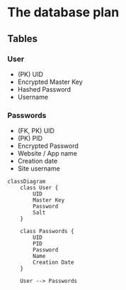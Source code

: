 # The database plan

## Tables

### User

- (PK) UID
- Encrypted Master Key
- Hashed Password
- Username

### Passwords

- (FK, PK) UID
- (PK) PID
- Encrypted Password
- Website / App name 
- Creation date
- Site username

```mermaid
classDiagram
    class User {
        UID
        Master Key
        Password
        Salt
    }
    
    class Passwords {
        UID
        PID
        Password
        Name
        Creation Date
    }
    
    User --> Passwords
```